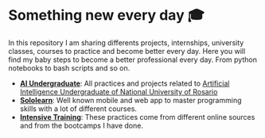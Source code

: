 # Something new every day 🎓
In this repository I am sharing differents projects, internships, university classes, courses to practice and become better every day. Here you will find my baby steps to become a better professional every day. From python notebooks to bash scripts and so on.  

- [**AI Undergraduate**](https://github.com/agusle/something_new_everyday/tree/master/AI_Undergraduate): All practices and projects related to [Artificial Intelligence Undergraduate of National University of Rosario](https://web.fceia.unr.edu.ar/es/carreras/carreras-de-pregrado/2165-tecnicatura-universitaria-en-inteligencia-artificial.html)
- [**Sololearn**](https://github.com/agusle/something_new_everyday/tree/master/sololearn): Well known mobile and web app to master programming skills with a lot of different courses.
- [**Intensive Training**](https://github.com/agusle/something_new_everyday/tree/master/intensive_training): These practices come from different online sources and from the bootcamps I have done.
